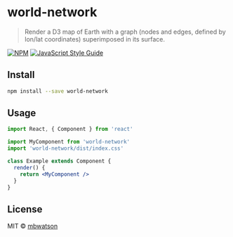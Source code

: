 # world-network

> Render a D3 map of Earth with a graph (nodes and edges, defined by lon/lat coordinates) superimposed in its surface.

[![NPM](https://img.shields.io/npm/v/world-network.svg)](https://www.npmjs.com/package/world-network) [![JavaScript Style Guide](https://img.shields.io/badge/code_style-standard-brightgreen.svg)](https://standardjs.com)

## Install

```bash
npm install --save world-network
```

## Usage

```jsx
import React, { Component } from 'react'

import MyComponent from 'world-network'
import 'world-network/dist/index.css'

class Example extends Component {
  render() {
    return <MyComponent />
  }
}
```

## License

MIT © [mbwatson](https://github.com/mbwatson)

